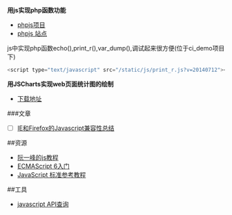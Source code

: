 **用js实现php函数功能**
* [phpjs项目](https://github.com/kvz/phpjs "用js实现php函数功能")
* [phpjs 站点](http://phpjs.org/)

js中实现php函数echo(),print_r(),var_dump(),调试起来很方便(位于ci_demo项目下)

```javascript
<script type="text/javascript" src="/static/js/print_r.js?v=20140712"></script>
```

**用JSCharts实现web页面统计图的绘制**
* [下载地址](http://www.jscharts.com/)

###文章
- [ ] [IE和Firefox的Javascript兼容性总结](http://www.w3cfuns.com/blog-5458045-5402779.html)

##资源
* [阮一峰的js教程](https://github.com/ruanyf)
* [ECMAScript 6入门](http://es6.ruanyifeng.com/)
* [JavaScript 标准参考教程](http://javascript.ruanyifeng.com/)

##工具
* [javascript API查询](http://www.javascripture.com/)


